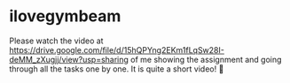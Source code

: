 # ilovegymbeam
Please watch the video at https://drive.google.com/file/d/15hQPYng2EKm1fLqSw28I-deMM_zXugjj/view?usp=sharing of me showing the assignment and going through all the tasks one by one. It is quite a short video! 🙂
